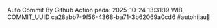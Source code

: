 Auto Commit By Github Action pada: 2025-10-24 13:31:19 WIB, COMMIT_UUID ca28abb7-9f56-4368-ba71-3b62069a0cd6 #autohijau🗿
